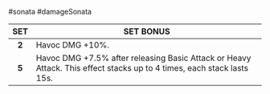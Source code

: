 #sonata #damageSonata 

|  SET  | SET BONUS                                                                                                             |
| :---: | --------------------------------------------------------------------------------------------------------------------- |
| **2** | Havoc DMG +10%.                                                                                                       |
| **5** | Havoc DMG +7.5% after releasing Basic Attack or Heavy Attack. This effect stacks up to 4 times, each stack lasts 15s. |
